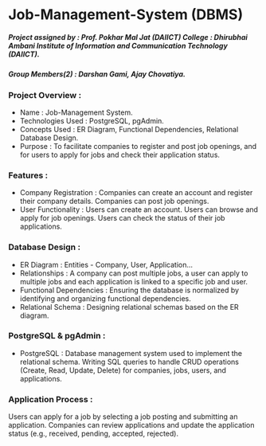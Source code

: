 # Job-Management-System (DBMS)

##### Project assigned by : Prof. Pokhar Mal Jat (DAIICT) College : Dhirubhai Ambani Institute of Information and Communication Technology (DAIICT).
##### Group Members(2) : Darshan Gami, Ajay Chovatiya.

### Project Overview :
* Name : Job-Management System.
* Technologies Used : PostgreSQL, pgAdmin.
* Concepts Used : ER Diagram, Functional Dependencies, Relational Database Design.
* Purpose : To facilitate companies to register and post job openings, and for users to apply for jobs and check their application status.

### Features :
* Company Registration : Companies can create an account and register their company details. Companies can post job openings.
* User Functionality : Users can create an account. Users can browse and apply for job openings. Users can check the status of their job applications.

### Database Design :
* ER Diagram : Entities - Company, User, Application...
* Relationships : A company can post multiple jobs, a user can apply to multiple jobs and each application is linked to a specific job and user.
* Functional Dependencies : Ensuring the database is normalized by identifying and organizing functional dependencies.
* Relational Schema : Designing relational schemas based on the ER diagram.

### PostgreSQL & pgAdmin :
* PostgreSQL : Database management system used to implement the relational schema. Writing SQL queries to handle CRUD operations (Create, Read, Update, Delete) for companies, jobs, users, and applications.

### Application Process :
Users can apply for a job by selecting a job posting and submitting an application. Companies can review applications and update the application status (e.g., received, pending, accepted, rejected).
